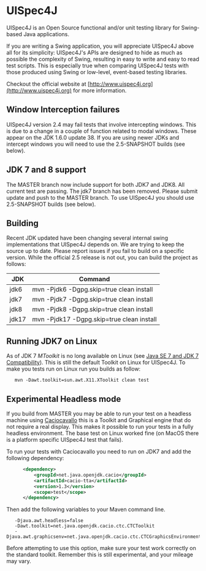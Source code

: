 # UISpec4J

UISpec4J is an Open Source functional and/or unit testing library for Swing-based Java applications.

If you are writing a Swing application, you will appreciate UISpec4J above all for its simplicity: UISpec4J's APIs are 
designed to hide as much as possible the complexity of Swing, resulting in easy to write and easy to read test scripts. 
This is especially true when comparing UISpec4J tests with those produced using Swing or low-level, event-based 
testing libraries.

Checkout the official website at [http://www.uispec4j.org](http://www.uispec4j.org) for more information.

## Window Interception failures

UISpec4J version 2.4 may fail tests that involve intercepting windows. This is due to a change in a couple of 
function related to modal windows. These appear on the JDK 1.6.0 update 38. If you are using newer JDKs and 
intercept windows you will need to use the 2.5-SNAPSHOT builds (see below). 

## JDK 7 and 8 support

The MASTER branch now include support for both JDK7 and JDK8. All current test are passing. The jdk7 branch has been 
removed. Please submit update and push to the MASTER branch. To use UISpec4J you should use 2.5-SNAPSHOT builds (see 
below).

## Building

Recent JDK updated have been changing several internal swing implementations that UISpec4J depends on. We are trying 
to keep the source up to date. Please report issues if you fail to build on a specific version. While the official 2.5 
release is not out, you can build the project as follows:

| JDK   | Command                                    |
| ----- | ------------------------------------------ |
| jdk6  |  mvn -Pjdk6 -Dgpg.skip=true clean install  |
| jdk7  |  mvn -Pjdk7 -Dgpg.skip=true clean install  |
| jdk8  |  mvn -Pjdk8 -Dgpg.skip=true clean install  |
| jdk17 |  mvn -Pjdk17 -Dgpg.skip=true clean install |

## Running JDK7 on Linux

As of JDK 7 *MToolkit* is no long available on Linux (see 
[Java SE 7 and JDK 7 Compatibility](http://www.oracle.com/technetwork/java/javase/compatibility-417013.html)).
This is still the default Toolkit on Linux for UISpec4J. To make you tests run on Linux run you builds as follow:

       mvn -Dawt.toolkit=sun.awt.X11.XToolkit clean test

## Experimental Headless mode

If you build from MASTER you may be able to run your test on a headless machine using 
[Caciocavallo](http://rkennke.wordpress.com/2012/05/02/caciocavallo-1-1-released/) this is a Toolkit and Graphical 
engine that do not require a real display. This makes it possible to run your tests in a fully headless environment.
The base test on Linux worked fine (on MacOS there is a platform specific UISpec4J test that fails).

To run your tests with Caciocavallo you need to run on JDK7 and add the following dependency:
```xml
      <dependency>
          <groupId>net.java.openjdk.cacio</groupId>
          <artifactId>cacio-tta</artifactId>
          <version>1.3</version>
          <scope>test</scope>
      </dependency>
```

Then add the following variables to your Maven command line.

```
   -Djava.awt.headless=false
   -Dawt.toolkit=net.java.openjdk.cacio.ctc.CTCToolkit
   -Djava.awt.graphicsenv=net.java.openjdk.cacio.ctc.CTCGraphicsEnvironment
```
Before attempting to use this option, make sure your test work correctly on the standard toolkit. Remember this is 
still experimental, and your mileage may vary.